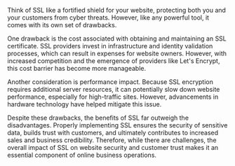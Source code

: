 Think of SSL like a fortified shield for your website, protecting both you and your customers from cyber threats. However, like any powerful tool, it comes with its own set of drawbacks.

One drawback is the cost associated with obtaining and maintaining an SSL certificate. SSL providers invest in infrastructure and identity validation processes, which can result in expenses for website owners. However, with increased competition and the emergence of providers like Let's Encrypt, this cost barrier has become more manageable.

Another consideration is performance impact. Because SSL encryption requires additional server resources, it can potentially slow down website performance, especially for high-traffic sites. However, advancements in hardware technology have helped mitigate this issue.

Despite these drawbacks, the benefits of SSL far outweigh the disadvantages. Properly implementing SSL ensures the security of sensitive data, builds trust with customers, and ultimately contributes to increased sales and business credibility. Therefore, while there are challenges, the overall impact of SSL on website security and customer trust makes it an essential component of online business operations.